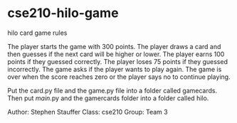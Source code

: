 # cse210-hilo-game
hilo card game rules

The player starts the game with 300 points.
The player draws a card and then guesses if the next card will be higher or lower.
The player earns 100 points if they guessed correctly.
The player loses 75 points if they guessed incorrectly.
The game asks if the player wants to play again.
The game is over when the score reaches zero or the player says no to continue playing.

Put the card.py file and the game.py file into a folder called gamecards. Then put _main_.py and the gamercards folder
into a folder called hilo.

Author: Stephen Stauffer 
Class: cse210
Group: Team 3
